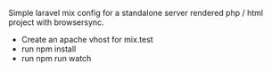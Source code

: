 Simple laravel mix config for a standalone server rendered php / html project with browsersync.

- Create an apache vhost for mix.test
- run npm install
- run npm run watch
